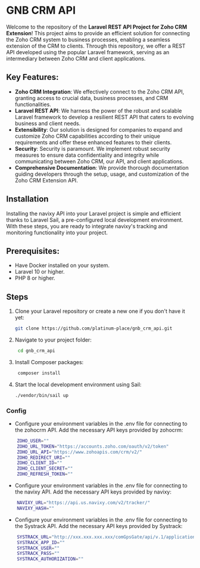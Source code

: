 # GNB CRM API

Welcome to the repository of the **Laravel REST API Project for Zoho CRM Extension**! This project aims to provide an efficient solution for connecting the Zoho CRM system to business processes, enabling a seamless extension of the CRM to clients. Through this repository, we offer a REST API developed using the popular Laravel framework, serving as an intermediary between Zoho CRM and client applications.

## Key Features:

- **Zoho CRM Integration**: We effectively connect to the Zoho CRM API, granting access to crucial data, business processes, and CRM functionalities.
- **Laravel REST API**: We harness the power of the robust and scalable Laravel framework to develop a resilient REST API that caters to evolving business and client needs.
- **Extensibility**: Our solution is designed for companies to expand and customize Zoho CRM capabilities according to their unique requirements and offer these enhanced features to their clients.
- **Security**: Security is paramount. We implement robust security measures to ensure data confidentiality and integrity while communicating between Zoho CRM, our API, and client applications.
- **Comprehensive Documentation**: We provide thorough documentation guiding developers through the setup, usage, and customization of the Zoho CRM Extension API.

## Installation

Installing the navixy API into your Laravel project is simple and efficient thanks to Laravel Sail, a pre-configured local development environment. With these steps, you are ready to integrate navixy's tracking and monitoring functionality into your project.

## Prerequisites:

- Have Docker installed on your system.
- Laravel 10 or higher.
- PHP 8 or higher.

## Steps

1. Clone your Laravel repository or create a new one if you don't have it yet:

   ```bash
   git clone https://github.com/platinum-place/gnb_crm_api.git

2. Navigate to your project folder:

   ```bash
    cd gnb_crm_api

3. Install Composer packages:

   ```bash
    composer install

4. Start the local development environment using Sail:

    ```bash
    ./vendor/bin/sail up

### Config

- Configure your environment variables in the .env file for connecting to the zohocrm API. Add the necessary API keys provided by zohocrm:

```bash
    ZOHO_USER=""
    ZOHO_URL_TOKEN="https://accounts.zoho.com/oauth/v2/token"
    ZOHO_URL_API="https://www.zohoapis.com/crm/v2/"
    ZOHO_REDIRECT_URI=""
    ZOHO_CLIENT_ID=""
    ZOHO_CLIENT_SECRET=""
    ZOHO_REFRESH_TOKEN=""
```

- Configure your environment variables in the .env file for connecting to the navixy API. Add the necessary API keys provided by navixy:

```bash
    NAVIXY_URL="https://api.us.navixy.com/v2/tracker/"
    NAVIXY_HASH=""
```

- Configure your environment variables in the .env file for connecting to the Systrack API. Add the necessary API keys provided by Systrack:

```bash
    SYSTRACK_URL="http://xxx.xxx.xxx.xxx/comGpsGate/api/v.1/applications/xxx/xxx/"
    SYSTRACK_APP_ID=""
    SYSTRACK_USER=""
    SYSTRACK_PASS=""
    SYSTRACK_AUTHORIZATION=""
```
